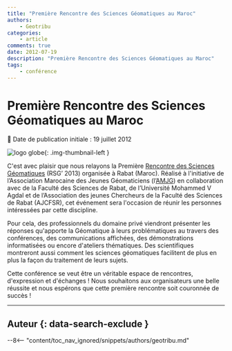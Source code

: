 ```yaml
---
title: "Première Rencontre des Sciences Géomatiques au Maroc"
authors:
    - Geotribu
categories:
    - article
comments: true
date: 2012-07-19
description: "Première Rencontre des Sciences Géomatiques au Maroc"
tags:
    - conférence
---
```


# Première Rencontre des Sciences Géomatiques au Maroc

:calendar: Date de publication initiale : 19 juillet 2012

![logo globe](https://cdn.geotribu.fr/img/internal/icons-rdp-news/world.png "Icône de globe"){: .img-thumbnail-left }

C'est avec plaisir que nous relayons la Première [Rencontre des Sciences Géomatiques](http://rsg2013.amjgistes.org/) (RSG’ 2013) organisée à Rabat (Maroc). Réalisé à l'initiative de l’Association Marocaine des Jeunes Géomaticiens (l’[AMJG](http://amjgistes.org/)) en collaboration avec de la Faculté des Sciences de Rabat, de l’Université Mohammed V Agdal et de l’Association des jeunes Chercheurs de la Faculté des Sciences de Rabat (AJCFSR), cet événement sera l'occasion de réunir les personnes intéressées par cette discipline.

Pour cela, des professionnels du domaine privé viendront présenter les réponses qu'apporte la Géomatique à leurs problématiques au travers des conférences, des communications affichées, des démonstrations informatisées ou encore d'ateliers thématiques. Des scientifiques montreront aussi comment les sciences géomatiques facilitent de plus en plus la façon du traitement de leurs sujets.

Cette conférence se veut être un véritable espace de rencontres, d'expression et d'échanges ! Nous souhaitons aux organisateurs une belle réussite et nous espérons que cette première rencontre soit couronnée de succès !

----

## Auteur {: data-search-exclude }

--8<-- "content/toc_nav_ignored/snippets/authors/geotribu.md"
